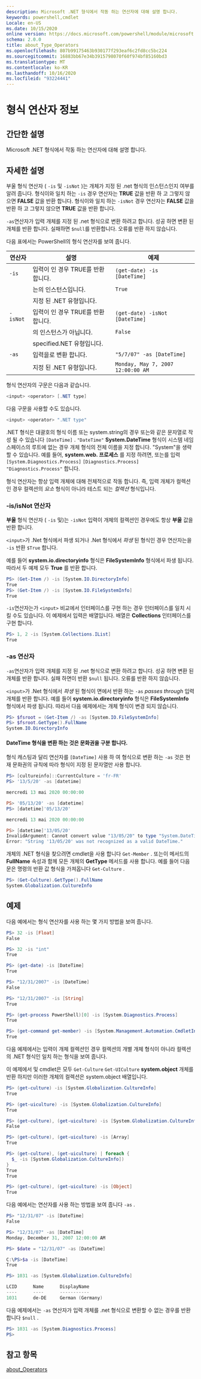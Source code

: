 ```yaml
---
description: Microsoft .NET 형식에서 작동 하는 연산자에 대해 설명 합니다.
keywords: powershell,cmdlet
Locale: en-US
ms.date: 10/15/2020
online version: https://docs.microsoft.com/powershell/module/microsoft.powershell.core/about/about_type_operators?view=powershell-7&WT.mc_id=ps-gethelp
schema: 2.0.0
title: about_Type_Operators
ms.openlocfilehash: 807b99175463b930177f293eaf6c2fd8cc5bc224
ms.sourcegitcommit: 16883bb67e34b3915798070f60f974bf85160bd3
ms.translationtype: MT
ms.contentlocale: ko-KR
ms.lasthandoff: 10/16/2020
ms.locfileid: "93224441"
---
```

# <a name="about-type-operators"></a>형식 연산자 정보

## <a name="short-description"></a>간단한 설명
Microsoft .NET 형식에서 작동 하는 연산자에 대해 설명 합니다.

## <a name="long-description"></a>자세한 설명

부울 형식 연산자 ( `-is` 및 `-isNot` )는 개체가 지정 된 .net 형식의 인스턴스인지 여부를 알려 줍니다. 형식이와 일치 하는 `-is` 경우 연산자는 **TRUE** 값을 반환 하 고 그렇지 않으면 **FALSE** 값을 반환 합니다. 형식이와 일치 하는 `-isNot` 경우 연산자는 **FALSE** 값을 반환 하 고 그렇지 않으면 **TRUE** 값을 반환 합니다.

`-as`연산자가 입력 개체를 지정 된 .net 형식으로 변환 하려고 합니다. 성공 하면 변환 된 개체를 반환 합니다. 실패하면 `$null`를 반환합니다. 오류를 반환 하지 않습니다.

다음 표에서는 PowerShell의 형식 연산자를 보여 줍니다.

|연산자|설명                |예제                          |
|--------|---------------------------|---------------------------------|
|`-is`   |입력이 인 경우 TRUE를 반환 합니다.|`(get-date) -is [DateTime]`      |
|        |는의 인스턴스입니다.      |`True`                           |
|        |지정 된 .NET 유형입니다.       |                                 |
|`-isNot`|입력이 인 경우 TRUE를 반환 합니다.|`(get-date) -isNot [DateTime]`   |
|        |의 인스턴스가 아닙니다.     |`False`                          |
|        |specified.NET 유형입니다.        |                                 |
|`-as`   |입력을로 변환 합니다.  |`"5/7/07" -as [DateTime]`        |
|        |지정 된 .NET 유형입니다.       |`Monday, May 7, 2007 12:00:00 AM`|

형식 연산자의 구문은 다음과 같습니다.

```powershell
<input> <operator> [.NET type]
```

다음 구문을 사용할 수도 있습니다.

```powershell
<input> <operator> ".NET type"
```

.NET 형식은 대괄호의 형식 이름 또는 system.string의 경우 또는와 같은 문자열로 작성 될 수 있습니다 `[DateTime]` . `"DateTime"` **System.DateTime** 형식이 시스템 네임 스페이스의 루트에 없는 경우 개체 형식의 전체 이름을 지정 합니다. "System"을 생략할 수 있습니다. 예를 들어, **system.web. 프로세스** 를 지정 하려면, 또는를 입력 `[System.Diagnostics.Process]` `[Diagnostics.Process]` `"Diagnostics.Process"` 합니다.

형식 연산자는 항상 입력 개체에 대해 전체적으로 작동 합니다. 즉, 입력 개체가 컬렉션인 경우 컬렉션의 _요소_ 형식이 아니라 테스트 되는 _컬렉션_ 형식입니다.

### <a name="-isisnot-operators"></a>-is/isNot 연산자

**부울** 형식 연산자 ( `-is` 및)는 `-isNot` 입력이 개체의 컬렉션인 경우에도 항상 **부울** 값을 반환 합니다.

`<input>`가 .Net 형식에서 파생 되거나 .Net 형식에서 _파생_ 된 형식인 경우 연산자는을 `-is` 반환 `$True` 합니다.

예를 들어 **system.io.directoryinfo** 형식은 **FileSystemInfo** 형식에서 파생 됩니다. 따라서 두 예제 모두 **True** 를 반환 합니다.

```powershell
PS> (Get-Item /) -is [System.IO.DirectoryInfo]
True
PS> (Get-Item /) -is [System.IO.FileSystemInfo]
True
```

`-is`연산자는가 `<input>` 비교에서 인터페이스를 구현 하는 경우 인터페이스를 일치 시킬 수도 있습니다. 이 예제에서 입력은 배열입니다. 배열은 **Collections** 인터페이스를 구현 합니다.

```powershell
PS> 1, 2 -is [System.Collections.IList]
True
```

### <a name="-as-operator"></a>-as 연산자

`-as`연산자가 입력 개체를 지정 된 .net 형식으로 변환 하려고 합니다. 성공 하면 변환 된 개체를 반환 합니다. 실패 하면이 반환 `$null` 됩니다. 오류를 반환 하지 않습니다.

`<input>`가 .Net 형식에서 _파생_ 된 형식이 면에서 반환 하는 `-as` _passes through_ 입력 개체를 반환 합니다. 예를 들어 **system.io.directoryinfo** 형식은 **FileSystemInfo** 형식에서 파생 됩니다. 따라서 다음 예제에서는 개체 형식이 변경 되지 않습니다.

```powershell
PS> $fsroot = (Get-Item /) -as [System.IO.FileSystemInfo]
PS> $fsroot.GetType().FullName
System.IO.DirectoryInfo
```

#### <a name="converting-the-datetime-type-is-culture-sensitive"></a>DateTime 형식을 변환 하는 것은 문화권을 구분 합니다.

형식 캐스팅과 달리 연산자를 `[DateTime]` 사용 하 여 형식으로 변환 하는 `-as` 것은 현재 문화권의 규칙에 따라 형식이 지정 된 문자열만 사용 합니다.

```powershell
PS> [cultureinfo]::CurrentCulture = 'fr-FR'
PS> '13/5/20' -as [datetime]

mercredi 13 mai 2020 00:00:00

PS> '05/13/20' -as [datetime]
PS> [datetime]'05/13/20'

mercredi 13 mai 2020 00:00:00

PS> [datetime]'13/05/20'
InvalidArgument: Cannot convert value "13/05/20" to type "System.DateTime".
Error: "String '13/05/20' was not recognized as a valid DateTime."
```

개체의 .NET 형식을 찾으려면 cmdlet을 사용 합니다 `Get-Member` . 또는이 메서드의 **FullName** 속성과 함께 모든 개체의 **GetType** 메서드를 사용 합니다. 예를 들어 다음 문은 명령의 반환 값 형식을 가져옵니다 `Get-Culture` .

```powershell
PS> (Get-Culture).GetType().FullName
System.Globalization.CultureInfo
```

## <a name="examples"></a>예제

다음 예에서는 형식 연산자를 사용 하는 몇 가지 방법을 보여 줍니다.

```powershell
PS> 32 -is [Float]
False

PS> 32 -is "int"
True

PS> (get-date) -is [DateTime]
True

PS> "12/31/2007" -is [DateTime]
False

PS> "12/31/2007" -is [String]
True

PS> (get-process PowerShell)[0] -is [System.Diagnostics.Process]
True

PS> (get-command get-member) -is [System.Management.Automation.CmdletInfo]
True
```

다음 예제에서는 입력이 개체 컬렉션인 경우 컬렉션의 개별 개체 형식이 아니라 컬렉션의 .NET 형식인 일치 하는 형식을 보여 줍니다.

이 예제에서 및 cmdlet은 모두 `Get-Culture` `Get-UICulture` **system.object** 개체를 반환 하지만 이러한 개체의 컬렉션은 system.object 배열입니다.

```powershell
PS> (get-culture) -is [System.Globalization.CultureInfo]
True

PS> (get-uiculture) -is [System.Globalization.CultureInfo]
True

PS> (get-culture), (get-uiculture) -is [System.Globalization.CultureInfo]
False

PS> (get-culture), (get-uiculture) -is [Array]
True

PS> (get-culture), (get-uiculture) | foreach {
  $_ -is [System.Globalization.CultureInfo])
}
True
True

PS> (get-culture), (get-uiculture) -is [Object]
True
```

다음 예에서는 연산자를 사용 하는 방법을 보여 줍니다 `-as` .

```powershell
PS> "12/31/07" -is [DateTime]
False

PS> "12/31/07" -as [DateTime]
Monday, December 31, 2007 12:00:00 AM

PS> $date = "12/31/07" -as [DateTime]

C:\PS>$a -is [DateTime]
True

PS> 1031 -as [System.Globalization.CultureInfo]

LCID      Name      DisplayName
----      ----      -----------
1031      de-DE     German (Germany)
```

다음 예제에서는 `-as` 연산자가 입력 개체를 .net 형식으로 변환할 수 없는 경우를 반환 합니다 `$null` .

```powershell
PS> 1031 -as [System.Diagnostics.Process]
PS>
```

## <a name="see-also"></a>참고 항목

[about_Operators](about_Operators.md)
